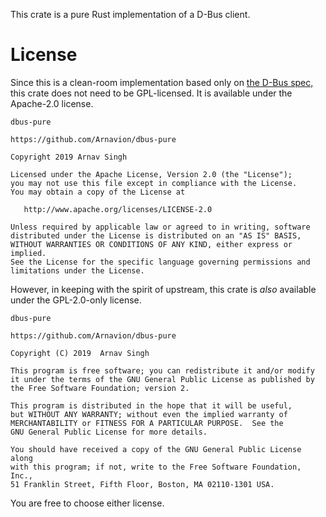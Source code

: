 This crate is a pure Rust implementation of a D-Bus client.


# License

Since this is a clean-room implementation based only on [the D-Bus spec,](https://dbus.freedesktop.org/doc/dbus-specification.html) this crate does not need to be GPL-licensed. It is available under the Apache-2.0 license.

```
dbus-pure

https://github.com/Arnavion/dbus-pure

Copyright 2019 Arnav Singh

Licensed under the Apache License, Version 2.0 (the "License");
you may not use this file except in compliance with the License.
You may obtain a copy of the License at

   http://www.apache.org/licenses/LICENSE-2.0

Unless required by applicable law or agreed to in writing, software
distributed under the License is distributed on an "AS IS" BASIS,
WITHOUT WARRANTIES OR CONDITIONS OF ANY KIND, either express or implied.
See the License for the specific language governing permissions and
limitations under the License.
```

However, in keeping with the spirit of upstream, this crate is *also* available under the GPL-2.0-only license.

```
dbus-pure

https://github.com/Arnavion/dbus-pure

Copyright (C) 2019  Arnav Singh

This program is free software; you can redistribute it and/or modify
it under the terms of the GNU General Public License as published by
the Free Software Foundation; version 2.

This program is distributed in the hope that it will be useful,
but WITHOUT ANY WARRANTY; without even the implied warranty of
MERCHANTABILITY or FITNESS FOR A PARTICULAR PURPOSE.  See the
GNU General Public License for more details.

You should have received a copy of the GNU General Public License along
with this program; if not, write to the Free Software Foundation, Inc.,
51 Franklin Street, Fifth Floor, Boston, MA 02110-1301 USA.
```

You are free to choose either license.
